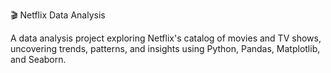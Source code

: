 🎬 Netflix Data Analysis

A data analysis project exploring Netflix's catalog of movies and TV shows, uncovering trends, patterns, and insights using Python, Pandas, Matplotlib, and Seaborn.
